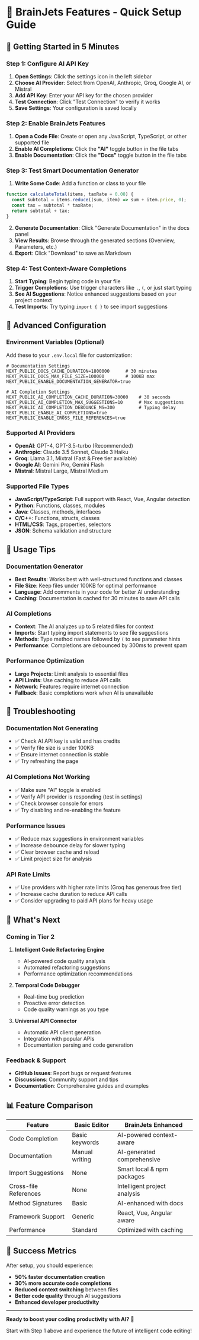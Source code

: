 # 🧠 BrainJets Features - Quick Setup Guide

## 🚀 Getting Started in 5 Minutes

### Step 1: Configure AI API Key
1. **Open Settings**: Click the settings icon in the left sidebar
2. **Choose AI Provider**: Select from OpenAI, Anthropic, Groq, Google AI, or Mistral
3. **Add API Key**: Enter your API key for the chosen provider
4. **Test Connection**: Click "Test Connection" to verify it works
5. **Save Settings**: Your configuration is saved locally

### Step 2: Enable BrainJets Features
1. **Open a Code File**: Create or open any JavaScript, TypeScript, or other supported file
2. **Enable AI Completions**: Click the **"AI"** toggle button in the file tabs
3. **Enable Documentation**: Click the **"Docs"** toggle button in the file tabs

### Step 3: Test Smart Documentation Generator
1. **Write Some Code**: Add a function or class to your file
```javascript
function calculateTotal(items, taxRate = 0.08) {
  const subtotal = items.reduce((sum, item) => sum + item.price, 0);
  const tax = subtotal * taxRate;
  return subtotal + tax;
}
```
2. **Generate Documentation**: Click "Generate Documentation" in the docs panel
3. **View Results**: Browse through the generated sections (Overview, Parameters, etc.)
4. **Export**: Click "Download" to save as Markdown

### Step 4: Test Context-Aware Completions
1. **Start Typing**: Begin typing code in your file
2. **Trigger Completions**: Use trigger characters like `.`, `(`, or just start typing
3. **See AI Suggestions**: Notice enhanced suggestions based on your project context
4. **Test Imports**: Try typing `import { }` to see import suggestions

## 🔧 Advanced Configuration

### Environment Variables (Optional)
Add these to your `.env.local` file for customization:

```env
# Documentation Settings
NEXT_PUBLIC_DOCS_CACHE_DURATION=1800000      # 30 minutes
NEXT_PUBLIC_DOCS_MAX_FILE_SIZE=100000        # 100KB max
NEXT_PUBLIC_ENABLE_DOCUMENTATION_GENERATOR=true

# AI Completion Settings  
NEXT_PUBLIC_AI_COMPLETION_CACHE_DURATION=30000    # 30 seconds
NEXT_PUBLIC_AI_COMPLETION_MAX_SUGGESTIONS=10      # Max suggestions
NEXT_PUBLIC_AI_COMPLETION_DEBOUNCE_MS=300         # Typing delay
NEXT_PUBLIC_ENABLE_AI_COMPLETIONS=true
NEXT_PUBLIC_ENABLE_CROSS_FILE_REFERENCES=true
```

### Supported AI Providers
- **OpenAI**: GPT-4, GPT-3.5-turbo (Recommended)
- **Anthropic**: Claude 3.5 Sonnet, Claude 3 Haiku
- **Groq**: Llama 3.1, Mixtral (Fast & Free tier available)
- **Google AI**: Gemini Pro, Gemini Flash
- **Mistral**: Mistral Large, Mistral Medium

### Supported File Types
- **JavaScript/TypeScript**: Full support with React, Vue, Angular detection
- **Python**: Functions, classes, modules
- **Java**: Classes, methods, interfaces
- **C/C++**: Functions, structs, classes
- **HTML/CSS**: Tags, properties, selectors
- **JSON**: Schema validation and structure

## 🎯 Usage Tips

### Documentation Generator
- **Best Results**: Works best with well-structured functions and classes
- **File Size**: Keep files under 100KB for optimal performance
- **Language**: Add comments in your code for better AI understanding
- **Caching**: Documentation is cached for 30 minutes to save API calls

### AI Completions
- **Context**: The AI analyzes up to 5 related files for context
- **Imports**: Start typing import statements to see file suggestions
- **Methods**: Type method names followed by `(` to see parameter hints
- **Performance**: Completions are debounced by 300ms to prevent spam

### Performance Optimization
- **Large Projects**: Limit analysis to essential files
- **API Limits**: Use caching to reduce API calls
- **Network**: Features require internet connection
- **Fallback**: Basic completions work when AI is unavailable

## 🐛 Troubleshooting

### Documentation Not Generating
- ✅ Check AI API key is valid and has credits
- ✅ Verify file size is under 100KB
- ✅ Ensure internet connection is stable
- ✅ Try refreshing the page

### AI Completions Not Working
- ✅ Make sure "AI" toggle is enabled
- ✅ Verify API provider is responding (test in settings)
- ✅ Check browser console for errors
- ✅ Try disabling and re-enabling the feature

### Performance Issues
- ✅ Reduce max suggestions in environment variables
- ✅ Increase debounce delay for slower typing
- ✅ Clear browser cache and reload
- ✅ Limit project size for analysis

### API Rate Limits
- ✅ Use providers with higher rate limits (Groq has generous free tier)
- ✅ Increase cache duration to reduce API calls
- ✅ Consider upgrading to paid API plans for heavy usage

## 🔮 What's Next

### Coming in Tier 2
1. **Intelligent Code Refactoring Engine**
   - AI-powered code quality analysis
   - Automated refactoring suggestions
   - Performance optimization recommendations

2. **Temporal Code Debugger**
   - Real-time bug prediction
   - Proactive error detection
   - Code quality warnings as you type

3. **Universal API Connector**
   - Automatic API client generation
   - Integration with popular APIs
   - Documentation parsing and code generation

### Feedback & Support
- **GitHub Issues**: Report bugs or request features
- **Discussions**: Community support and tips
- **Documentation**: Comprehensive guides and examples

## 📊 Feature Comparison

| Feature | Basic Editor | BrainJets Enhanced |
|---------|-------------|-------------------|
| Code Completion | Basic keywords | AI-powered context-aware |
| Documentation | Manual writing | AI-generated comprehensive |
| Import Suggestions | None | Smart local & npm packages |
| Cross-file References | None | Intelligent project analysis |
| Method Signatures | Basic | AI-enhanced with docs |
| Framework Support | Generic | React, Vue, Angular aware |
| Performance | Standard | Optimized with caching |

## 🎉 Success Metrics

After setup, you should experience:
- **50% faster documentation creation**
- **30% more accurate code completions**
- **Reduced context switching** between files
- **Better code quality** through AI suggestions
- **Enhanced developer productivity**

---

**Ready to boost your coding productivity with AI?** 🚀

Start with Step 1 above and experience the future of intelligent code editing!
